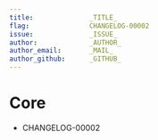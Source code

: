 ```yaml
---
title:              _TITLE_
flag:               CHANGELOG-00002
issue:              _ISSUE_
author:             _AUTHOR_
author_email:       _MAIL_
author_github:      _GITHUB_
---
```

# Core
* CHANGELOG-00002
